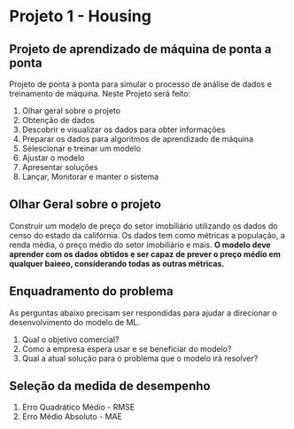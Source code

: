 # Projeto 1 - Housing
## Projeto de aprendizado de máquina de ponta a ponta

Projeto de ponta a ponta para simular o processo de análise de dados e treinamento de máquina. Neste Projeto será feito:
1. Olhar geral sobre o projeto
2. Obtenção de dados
3. Descobrir e visualizar os dados para obter informações
4. Preparar os dados para algoritmos de aprendizado de máquina
5. Selescionar e treinar um modelo
6. Ajustar o modelo
7. Apresentar soluções
8. Lançar, Monitorar e manter o sistema

## Olhar Geral sobre o projeto
Construir um modelo de preço do setor imobiliário utilizando os dados do censo do estado da califórnia. Os dados tem como métricas a população, a renda média, o preço médio do setor imobiliário e mais. **O modelo deve aprender com os dados obtidos e ser capaz de prever o preço médio em qualquer baieeo, considerando todas as outras métricas.**

## Enquadramento do problema
As perguntas abaixo precisam ser respondidas para ajudar a direcionar o desenvolvimento do modelo de ML.
1. Qual o objetivo comercial?
2. Como a empresa espera usar e se beneficiar do modelo?
3. Qual a atual solução para o problema que o modelo irá resolver?

## Seleção da medida de desempenho
1. Erro Quadrático Médio - RMSE
2. Erro Médio Absoluto - MAE